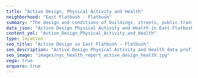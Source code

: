 ```yaml
---
title: "Active Design, Physical Activity and Health"
neighborhood: "East Flatbush - Flatbush"
summary: "The design and conditions of buildings, streets, public transportation and parks influence physical activity, use of active transportation and other healthy behavior. A neighborhood's features can also impact the safety of its residents."
data_json: "Active Design Physical Activity and Health in East Flatbush - Flatbush"
content_yml: "Active_Design_Physical_Activity_and_Health"
type: location
seo_title: "Active Design in East Flatbush - Flatbush"
seo_description: "Active Design Physical Activity and Health data profile for the East Flatbush - Flatbush neighborhood of NYC."
seo_image: "images/nyc_health_report_active_design_health.jpg"
vega: true
arquero: true
---
```

